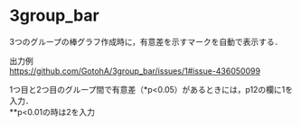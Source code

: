 # 3group_bar

3つのグループの棒グラフ作成時に，有意差を示すマークを自動で表示する．  
  
出力例  
https://github.com/GotohA/3group_bar/issues/1#issue-436050099
  
1つ目と2つ目のグループ間で有意差（*p<0.05）があるときには，p12の欄に1を入力．  
**p<0.01の時は2を入力
